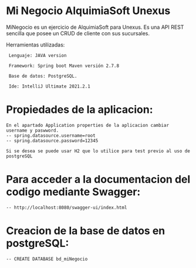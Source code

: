 # Mi Negocio AlquimiaSoft Unexus
MiNegocio es un ejercicio de AlquimiaSoft para Unexus. Es una API REST sencilla que posee un CRUD de cliente con sus sucursales.

Herramientas utilizadas:
```
 Lenguaje: JAVA version 

 Framework: Spring boot Maven versión 2.7.8 

 Base de datos: PostgreSQL. 

 Ide: IntelliJ Ultimate 2021.2.1

```
# Propiedades de la aplicacion:
```
En el apartado Application properties de la aplicacion cambiar username y paswword. 
-- spring.datasource.username=root
-- spring.datasource.password=12345

Si se desea se puede usar H2 que lo utilice para test previo al uso de postgreSQL

```
# Para acceder a la documentacion del codigo mediante Swagger:
```
-- http://localhost:8080/swagger-ui/index.html
```
# Creacion de la base de datos en postgreSQL:
```
-- CREATE DATABASE bd_miNegocio
 